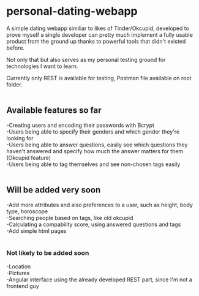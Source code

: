 # personal-dating-webapp

A simple dating webapp similiar to likes of Tinder/Okcupid, developed to prove myself a single developer can pretty much implement a fully usable product from the ground up thanks to powerful tools that didn't existed before.

Not only that but also serves as my personal testing ground for technologies I want to learn.

Currently only REST is available for testing, Postman file available on root folder.<br />
<br />
<h2>Available features so far</h2>
-Creating users and encoding their passwords with Bcrypt<br />
-Users being able to specify their genders and which gender they're looking for<br />
-Users being able to answer questions, easily see which questions they haven't answered and specify how much the answer matters for them (Okcupid feature)<br />
-Users being able to tag themselves and see non-chosen tags easily
<br /><br />
<h2>Will be added very soon</h2>
-Add more attributes and also preferences to a user, such as height, body type, horoscope<br />
-Searching people based on tags, like old okcupid<br />
-Calculating a compability score, using answered questions and tags<br />
-Add simple html pages<br />
<br />
<h3>Not likely to be added soon</h3>
-Location<br />
-Pictures<br />
-Angular interface using the already developed REST part, since I'm not a frontend guy<br />

